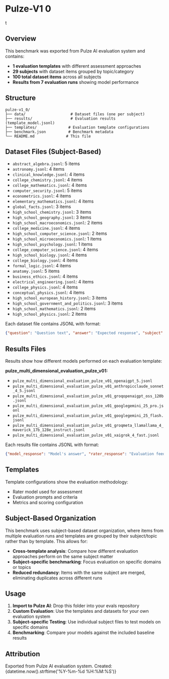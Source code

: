 # Pulze-V1 0

t

## Overview

This benchmark was exported from Pulze AI evaluation system and contains:
- **1 evaluation templates** with different assessment approaches
- **29 subjects** with dataset items grouped by topic/category
- **100 total dataset items** across all subjects
- **Results from 7 evaluation runs** showing model performance

## Structure

```
pulze-v1_0/
├── data/                    # Dataset files (one per subject)
├── results/                 # Evaluation results (template_model.jsonl)
├── templates/              # Evaluation template configurations
├── benchmark.json          # Benchmark metadata
└── README.md              # This file
```

## Dataset Files (Subject-Based)

- `abstract_algebra.jsonl`: 5 items
- `astronomy.jsonl`: 4 items
- `clinical_knowledge.jsonl`: 4 items
- `college_chemistry.jsonl`: 4 items
- `college_mathematics.jsonl`: 4 items
- `computer_security.jsonl`: 5 items
- `econometrics.jsonl`: 4 items
- `elementary_mathematics.jsonl`: 4 items
- `global_facts.jsonl`: 3 items
- `high_school_chemistry.jsonl`: 3 items
- `high_school_geography.jsonl`: 3 items
- `high_school_macroeconomics.jsonl`: 2 items
- `college_medicine.jsonl`: 4 items
- `high_school_computer_science.jsonl`: 2 items
- `high_school_microeconomics.jsonl`: 1 items
- `high_school_psychology.jsonl`: 1 items
- `college_computer_science.jsonl`: 4 items
- `high_school_biology.jsonl`: 4 items
- `college_biology.jsonl`: 4 items
- `formal_logic.jsonl`: 4 items
- `anatomy.jsonl`: 5 items
- `business_ethics.jsonl`: 4 items
- `electrical_engineering.jsonl`: 4 items
- `college_physics.jsonl`: 4 items
- `conceptual_physics.jsonl`: 4 items
- `high_school_european_history.jsonl`: 3 items
- `high_school_government_and_politics.jsonl`: 3 items
- `high_school_mathematics.jsonl`: 2 items
- `high_school_physics.jsonl`: 2 items

Each dataset file contains JSONL with format:
```json
{"question": "Question text", "answer": "Expected response", "subject": "category"}
```

## Results Files

Results show how different models performed on each evaluation template:

**pulze_multi_dimensional_evaluation_pulze_v01:**
- `pulze_multi_dimensional_evaluation_pulze_v01_openaigpt_5.jsonl`
- `pulze_multi_dimensional_evaluation_pulze_v01_anthropicclaude_sonnet_4_5.jsonl`
- `pulze_multi_dimensional_evaluation_pulze_v01_groqopenaigpt_oss_120b.jsonl`
- `pulze_multi_dimensional_evaluation_pulze_v01_googlegemini_25_pro.jsonl`
- `pulze_multi_dimensional_evaluation_pulze_v01_googlegemini_25_flash.jsonl`
- `pulze_multi_dimensional_evaluation_pulze_v01_groqmeta_llamallama_4_maverick_17b_128e_instruct.jsonl`
- `pulze_multi_dimensional_evaluation_pulze_v01_xaigrok_4_fast.jsonl`

Each results file contains JSONL with format:
```json
{"model_response": "Model's answer", "rater_response": "Evaluation feedback", "metrics_scores": {"accuracy": 0.9}, "overall_score": 0.85, "created_at": "2024-01-01T00:00:00"}
```

## Templates

Template configurations show the evaluation methodology:
- Rater model used for assessment
- Evaluation prompts and criteria
- Metrics and scoring configuration

## Subject-Based Organization

This benchmark uses subject-based dataset organization, where items from multiple evaluation runs and templates are grouped by their subject/topic rather than by template. This allows for:

- **Cross-template analysis**: Compare how different evaluation approaches perform on the same subject matter
- **Subject-specific benchmarking**: Focus evaluation on specific domains or topics
- **Reduced redundancy**: Items with the same subject are merged, eliminating duplicates across different runs

## Usage

1. **Import to Pulze AI**: Drop this folder into your evals repository
2. **Custom Evaluation**: Use the templates and datasets for your own evaluation system
3. **Subject-specific Testing**: Use individual subject files to test models on specific domains
4. **Benchmarking**: Compare your models against the included baseline results

## Attribution

Exported from Pulze AI evaluation system.
Created: {datetime.now().strftime('%Y-%m-%d %H:%M:%S')}
